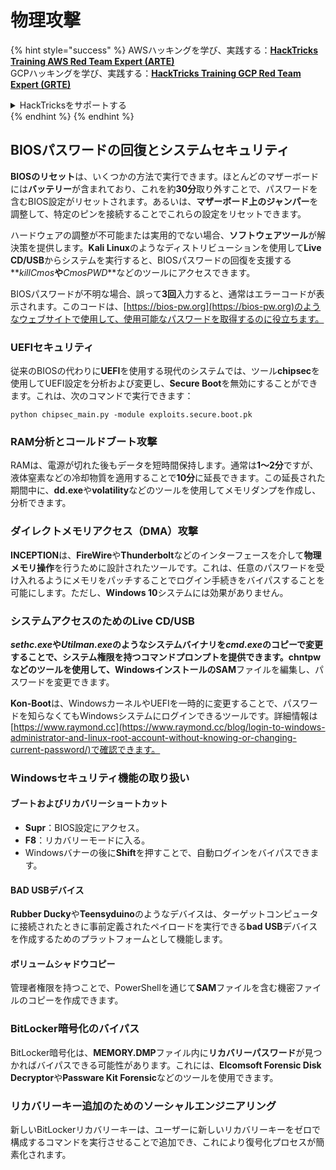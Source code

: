 # 物理攻撃

{% hint style="success" %}
AWSハッキングを学び、実践する：<img src="/.gitbook/assets/arte.png" alt="" data-size="line">[**HackTricks Training AWS Red Team Expert (ARTE)**](https://training.hacktricks.xyz/courses/arte)<img src="/.gitbook/assets/arte.png" alt="" data-size="line">\
GCPハッキングを学び、実践する：<img src="/.gitbook/assets/grte.png" alt="" data-size="line">[**HackTricks Training GCP Red Team Expert (GRTE)**<img src="/.gitbook/assets/grte.png" alt="" data-size="line">](https://training.hacktricks.xyz/courses/grte)

<details>

<summary>HackTricksをサポートする</summary>

* [**サブスクリプションプラン**](https://github.com/sponsors/carlospolop)を確認してください！
* **💬 [**Discordグループ**](https://discord.gg/hRep4RUj7f)または[**Telegramグループ**](https://t.me/peass)に参加するか、**Twitter** 🐦 [**@hacktricks\_live**](https://twitter.com/hacktricks\_live)**をフォローしてください。**
* **ハッキングのトリックを共有するには、[**HackTricks**](https://github.com/carlospolop/hacktricks)と[**HackTricks Cloud**](https://github.com/carlospolop/hacktricks-cloud)のGitHubリポジトリにPRを送信してください。**

</details>
{% endhint %}
{% endhint %}

## BIOSパスワードの回復とシステムセキュリティ

**BIOSのリセット**は、いくつかの方法で実行できます。ほとんどのマザーボードには**バッテリー**が含まれており、これを約**30分**取り外すことで、パスワードを含むBIOS設定がリセットされます。あるいは、**マザーボード上のジャンパー**を調整して、特定のピンを接続することでこれらの設定をリセットできます。

ハードウェアの調整が不可能または実用的でない場合、**ソフトウェアツール**が解決策を提供します。**Kali Linux**のようなディストリビューションを使用して**Live CD/USB**からシステムを実行すると、BIOSパスワードの回復を支援する**_killCmos_**や**_CmosPWD_**などのツールにアクセスできます。

BIOSパスワードが不明な場合、誤って**3回**入力すると、通常はエラーコードが表示されます。このコードは、[https://bios-pw.org](https://bios-pw.org)のようなウェブサイトで使用して、使用可能なパスワードを取得するのに役立ちます。

### UEFIセキュリティ

従来のBIOSの代わりに**UEFI**を使用する現代のシステムでは、ツール**chipsec**を使用してUEFI設定を分析および変更し、**Secure Boot**を無効にすることができます。これは、次のコマンドで実行できます：

`python chipsec_main.py -module exploits.secure.boot.pk`

### RAM分析とコールドブート攻撃

RAMは、電源が切れた後もデータを短時間保持します。通常は**1〜2分**ですが、液体窒素などの冷却物質を適用することで**10分**に延長できます。この延長された期間中に、**dd.exe**や**volatility**などのツールを使用してメモリダンプを作成し、分析できます。

### ダイレクトメモリアクセス（DMA）攻撃

**INCEPTION**は、**FireWire**や**Thunderbolt**などのインターフェースを介して**物理メモリ操作**を行うために設計されたツールです。これは、任意のパスワードを受け入れるようにメモリをパッチすることでログイン手続きをバイパスすることを可能にします。ただし、**Windows 10**システムには効果がありません。

### システムアクセスのためのLive CD/USB

**_sethc.exe_**や**_Utilman.exe_**のようなシステムバイナリを**_cmd.exe_**のコピーで変更することで、システム権限を持つコマンドプロンプトを提供できます。**chntpw**などのツールを使用して、Windowsインストールの**SAM**ファイルを編集し、パスワードを変更できます。

**Kon-Boot**は、WindowsカーネルやUEFIを一時的に変更することで、パスワードを知らなくてもWindowsシステムにログインできるツールです。詳細情報は[https://www.raymond.cc](https://www.raymond.cc/blog/login-to-windows-administrator-and-linux-root-account-without-knowing-or-changing-current-password/)で確認できます。

### Windowsセキュリティ機能の取り扱い

#### ブートおよびリカバリーショートカット

- **Supr**：BIOS設定にアクセス。
- **F8**：リカバリーモードに入る。
- Windowsバナーの後に**Shift**を押すことで、自動ログインをバイパスできます。

#### BAD USBデバイス

**Rubber Ducky**や**Teensyduino**のようなデバイスは、ターゲットコンピュータに接続されたときに事前定義されたペイロードを実行できる**bad USB**デバイスを作成するためのプラットフォームとして機能します。

#### ボリュームシャドウコピー

管理者権限を持つことで、PowerShellを通じて**SAM**ファイルを含む機密ファイルのコピーを作成できます。

### BitLocker暗号化のバイパス

BitLocker暗号化は、**MEMORY.DMP**ファイル内に**リカバリーパスワード**が見つかればバイパスできる可能性があります。これには、**Elcomsoft Forensic Disk Decryptor**や**Passware Kit Forensic**などのツールを使用できます。

### リカバリーキー追加のためのソーシャルエンジニアリング

新しいBitLockerリカバリーキーは、ユーザーに新しいリカバリーキーをゼロで構成するコマンドを実行させることで追加でき、これにより復号化プロセスが簡素化されます。
